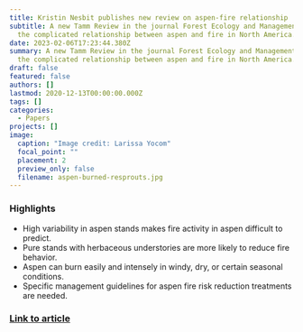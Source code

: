 ```yaml
---
title: Kristin Nesbit publishes new review on aspen-fire relationship
subtitle: A new Tamm Review in the journal Forest Ecology and Management reviews
  the complicated relationship between aspen and fire in North America.
date: 2023-02-06T17:23:44.380Z
summary: A new Tamm Review in the journal Forest Ecology and Management reviews
  the complicated relationship between aspen and fire in North America.
draft: false
featured: false
authors: []
lastmod: 2020-12-13T00:00:00.000Z
tags: []
categories:
  - Papers
projects: []
image:
  caption: "Image credit: Larissa Yocom"
  focal_point: ""
  placement: 2
  preview_only: false
  filename: aspen-burned-resprouts.jpg
---
```

### Highlights

* High variability in aspen stands makes fire activity in aspen difficult to predict.
* Pure stands with herbaceous understories are more likely to reduce fire behavior.
* Aspen can burn easily and intensely in windy, dry, or certain seasonal conditions.
* Specific management guidelines for aspen fire risk reduction treatments are needed.

### [Link to article](https://www.sciencedirect.com/science/article/pii/S0378112722007460)